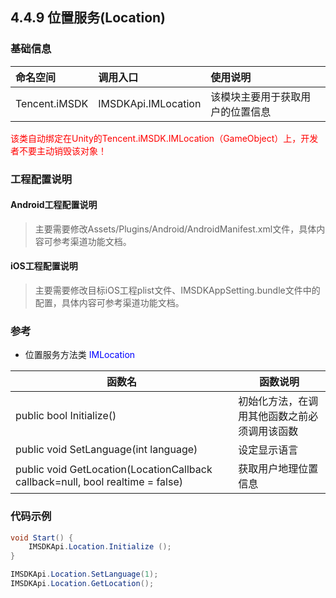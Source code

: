 ## 4.4.9 位置服务(Location)

### 基础信息

| 命名空间 | 调用入口 |使用说明|
| :-- |:-- |:--|
| Tencent.iMSDK | IMSDKApi.IMLocation |该模块主要用于获取用户的位置信息|

<font color=red>该类自动绑定在Unity的Tencent.iMSDK.IMLocation（GameObject）上，开发者不要主动销毁该对象！</font>

### 工程配置说明

#### Android工程配置说明

> 主要需要修改Assets/Plugins/Android/AndroidManifest.xml文件，具体内容可参考渠道功能文档。

#### iOS工程配置说明

> 主要需要修改目标iOS工程plist文件、IMSDKAppSetting.bundle文件中的配置，具体内容可参考渠道功能文档。
    
### 参考

* 位置服务方法类 <font color=blue>IMLocation</font>

| 函数名 | 函数说明 |
| -- | -- |
| public bool Initialize() | 初始化方法，在调用其他函数之前必须调用该函数 |
| public void SetLanguage(int language) | 设定显示语言 |
| public void GetLocation(LocationCallback callback=null, bool realtime = false) | 获取用户地理位置信息 |

### 代码示例

```cs
void Start() {
    IMSDKApi.Location.Initialize ();
}

IMSDKApi.Location.SetLanguage(1);
IMSDKApi.Location.GetLocation();
	
```